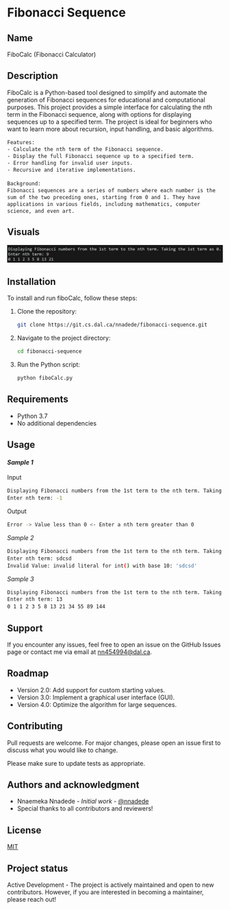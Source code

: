 # Fibonacci Sequence

## Name
FiboCalc (Fibonacci Calculator)

## Description
FiboCalc is a Python-based tool designed to simplify and automate the generation of Fibonacci sequences for educational and computational purposes. This project provides a simple interface for calculating the nth term in the Fibonacci sequence, along with options for displaying sequences up to a specified term. The project is ideal for beginners who want to learn more about recursion, input handling, and basic algorithms.

    Features:
    - Calculate the nth term of the Fibonacci sequence.
    - Display the full Fibonacci sequence up to a specified term.
    - Error handling for invalid user inputs.
    - Recursive and iterative implementations.

    Background:
    Fibonacci sequences are a series of numbers where each number is the sum of the two preceding ones, starting from 0 and 1. They have applications in various fields, including mathematics, computer science, and even art.

## Visuals
![Example output of the Fibonacci sequence calculation](image.png)

## Installation
To install and run fiboCalc, follow these steps:

1) Clone the repository:
    ```bash
    git clone https://git.cs.dal.ca/nnadede/fibonacci-sequence.git
    ```
2) Navigate to the project directory:
    ```bash
    cd fibonacci-sequence
    ```
3) Run the Python script:
    ```bash
    python fiboCalc.py
    ```

## Requirements
- Python 3.7 
- No additional dependencies

## Usage
#### _Sample 1_
Input
```bash
Displaying Fibonacci numbers from the 1st term to the nth term. Taking the 1st term as 0.
Enter nth term: -1
```
Output
```bash
Error -> Value less than 0 <- Enter a nth term greater than 0
```

_Sample 2_
```bash
Displaying Fibonacci numbers from the 1st term to the nth term. Taking the 1st term as 0.
Enter nth term: sdcsd
Invalid Value: invalid literal for int() with base 10: 'sdcsd'
```

_Sample 3_
```bash
Displaying Fibonacci numbers from the 1st term to the nth term. Taking the 1st term as 0.
Enter nth term: 13
0 1 1 2 3 5 8 13 21 34 55 89 144 
```

## Support
If you encounter any issues, feel free to open an issue on the GitHub Issues page or contact me via email at nn454994@dal.ca.

## Roadmap
- Version 2.0: Add support for custom starting values.
- Version 3.0: Implement a graphical user interface (GUI).
- Version 4.0: Optimize the algorithm for large sequences.

## Contributing
Pull requests are welcome. For major changes, please open an issue first to discuss what you would like to change.

Please make sure to update tests as appropriate.

## Authors and acknowledgment
- Nnaemeka Nnadede - _Initial work_ - [@nnadede](https://git.cs.dal.ca/nnadede)
- Special thanks to all contributors and reviewers!

## License
[MIT](LICENSE)

## Project status
Active Development - The project is actively maintained and open to new contributors. However, if you are interested in becoming a maintainer, please reach out!
